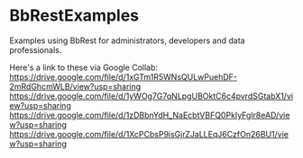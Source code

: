 # BbRestExamples
Examples using BbRest for administrators, developers and data professionals. 

Here's a link to these via Google Collab: 
https://drive.google.com/file/d/1xGTm1R5WNsQULwPuehDF-2mRdGhcmWLB/view?usp=sharing
https://drive.google.com/file/d/1yWOg7G7qNLpgUBOktC6c4pvrdSGtabX1/view?usp=sharing
https://drive.google.com/file/d/1zDBbnYdH_NaEcbtVBFQ0PkIyFglr8eAD/view?usp=sharing
https://drive.google.com/file/d/1XcPCbsP9isGjrZJaLLEqJ6CzfOn26BU1/view?usp=sharing 
